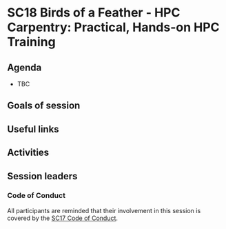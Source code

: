 # SC18 Birds of a Feather - HPC Carpentry: Practical, Hands-on HPC Training

## Agenda

* TBC

## Goals of session


## Useful links


## Activities


## Session leaders

 
### Code of Conduct
 
All participants are reminded that their involvement in this session is covered by the [SC17 Code of Conduct](http://sc17.supercomputing.org/attendees/code-of-conduct/).
